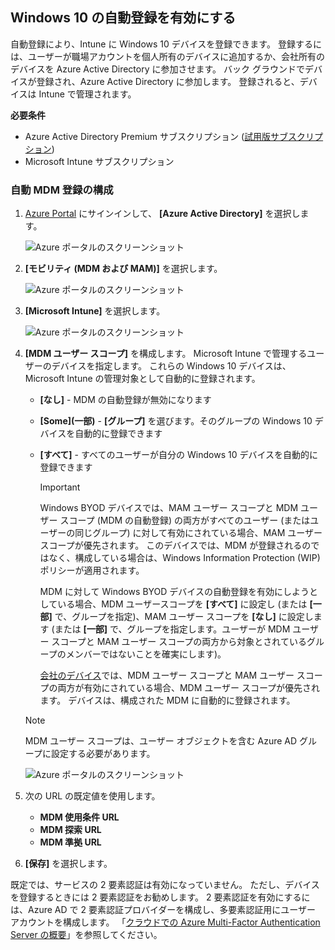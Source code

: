 ## <a name="enable-windows-10-automatic-enrollment"></a>Windows 10 の自動登録を有効にする

自動登録により、Intune に Windows 10 デバイスを登録できます。 登録するには、ユーザーが職場アカウントを個人所有のデバイスに追加するか、会社所有のデバイスを Azure Active Directory に参加させます。 バック グラウンドでデバイスが登録され、Azure Active Directory に参加します。 登録されると、デバイスは Intune で管理されます。

**必要条件**

- Azure Active Directory Premium サブスクリプション ([試用版サブスクリプション](https://go.microsoft.com/fwlink/?LinkID=816845))
- Microsoft Intune サブスクリプション

### <a name="configure-automatic-mdm-enrollment"></a>自動 MDM 登録の構成

1. [Azure Portal](https://portal.azure.com) にサインインして、 **[Azure Active Directory]** を選択します。

   ![Azure ポータルのスクリーンショット](../enrollment/media/windows-enroll/auto-enroll-azure-main.png)

2. **[モビリティ (MDM および MAM)]** を選択します。

   ![Azure ポータルのスクリーンショット](../enrollment/media/windows-enroll/auto-enroll-mdm.png)

3. **[Microsoft Intune]** を選択します。

   ![Azure ポータルのスクリーンショット](../enrollment/media/windows-enroll/auto-enroll-intune.png)

4. **[MDM ユーザー スコープ]** を構成します。 Microsoft Intune で管理するユーザーのデバイスを指定します。 これらの Windows 10 デバイスは、Microsoft Intune の管理対象として自動的に登録されます。

   - **[なし]** - MDM の自動登録が無効になります
   - **[Some]\(一部\)** - **[グループ]** を選びます。そのグループの Windows 10 デバイスを自動的に登録できます
   - **[すべて]** - すべてのユーザーが自分の Windows 10 デバイスを自動的に登録できます

      > [!IMPORTANT]
      > Windows BYOD デバイスでは、MAM ユーザー スコープと MDM ユーザー スコープ (MDM の自動登録) の両方がすべてのユーザー (またはユーザーの同じグループ) に対して有効にされている場合、MAM ユーザー スコープが優先されます。 このデバイスでは、MDM が登録されるのではなく、構成している場合は、Windows Information Protection (WIP) ポリシーが適用されます。
      >
      > MDM に対して Windows BYOD デバイスの自動登録を有効にしようとしている場合、MDM ユーザースコープを **[すべて]** に設定し (または **[一部]** で、グループを指定)、MAM ユーザー スコープを **[なし]** に設定します (または **[一部]** で、グループを指定します。ユーザーが MDM ユーザー スコープと MAM ユーザー スコープの両方から対象とされているグループのメンバーではないことを確実にします)。
      >
      >[会社のデバイス](../enrollment/enrollment-restrictions-set.md#blocking-personal-windows-devices)では、MDM ユーザー スコープと MAM ユーザー スコープの両方が有効にされている場合、MDM ユーザー スコープが優先されます。 デバイスは、構成された MDM に自動的に登録されます。

   > [!NOTE]
   > MDM ユーザー スコープは、ユーザー オブジェクトを含む Azure AD グループに設定する必要があります。

   ![Azure ポータルのスクリーンショット](../enrollment/media/windows-enroll/auto-enroll-scope.png)

5. 次の URL の既定値を使用します。
    - **MDM 使用条件 URL**
    - **MDM 探索 URL**
    - **MDM 準拠 URL**

6. **[保存]** を選択します。

既定では、サービスの 2 要素認証は有効になっていません。 ただし、デバイスを登録するときには 2 要素認証をお勧めします。 2 要素認証を有効にするには、Azure AD で 2 要素認証プロバイダーを構成し、多要素認証用にユーザー アカウントを構成します。 「[クラウドでの Azure Multi-Factor Authentication Server の概要](/azure/multi-factor-authentication/multi-factor-authentication-get-started-cloud)」を参照してください。